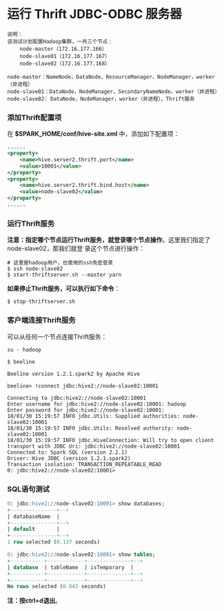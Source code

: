 运行 Thrift JDBC-ODBC 服务器
=================================================================================
```
说明：
该测试计划配置Hadoop集群，一共三个节点：
    node-master（172.16.177.166）
    node-slave01（172.16.177.167）
    node-slave02（172.16.177.168）

node-master：NameNode，DataNode，ResourceManager，NodeManager，worker（非进程）
node-slave01：DataNode，NodeManager，SecondaryNameNode，worker（非进程）
node-slave02: DataNode，NodeManager，worker（非进程），Thrift服务
```

### 添加Thrift配置项
在 **$SPARK_HOME/conf/hive-site.xml** 中，添加如下配置项：
```xml
......
<property>
    <name>hive.server2.thrift.port</name>
    <value>10001</value>
</property>
<property>
    <name>hive.server2.thrift.bind.host</name>
    <value>node-slave02</value>
</property>
......
```

### 运行Thrift服务
**注意：指定哪个节点运行Thrift服务，就登录哪个节点操作**。这里我们指定了node-slave02，那我们就登
录这个节点进行操作：
```shell
# 这里是hadoop用户，也使用的ssh免密登录
$ ssh node-slave02
$ start-thriftserver.sh --master yarn
```
**如果停止Thrift服务，可以执行如下命令**：
```shell
$ stop-thriftserver.sh
```

### 客户端连接Thrift服务
可以从任何一个节点连接Thrift服务：
```shell
su - hadoop
```
```shell
$ beeline

Beeline version 1.2.1.spark2 by Apache Hive
```
```
beeline> !connect jdbc:hive2://node-slave02:10001

Connecting to jdbc:hive2://node-slave02:10001
Enter username for jdbc:hive2://node-slave02:10001: hadoop
Enter password for jdbc:hive2://node-slave02:10001:
18/01/30 15:19:57 INFO jdbc.Utils: Supplied authorities: node-slave02:10001
18/01/30 15:19:57 INFO jdbc.Utils: Resolved authority: node-slave02:10001
18/01/30 15:19:57 INFO jdbc.HiveConnection: Will try to open client transport with JDBC Uri: jdbc:hive2://node-slave02:10001
Connected to: Spark SQL (version 2.2.1)
Driver: Hive JDBC (version 1.2.1.spark2)
Transaction isolation: TRANSACTION_REPEATABLE_READ
0: jdbc:hive2://node-slave02:10001>
```

### SQL语句测试
```sql
0: jdbc:hive2://node-slave02:10001> show databases;
+---------------+--+
| databaseName  |
+---------------+--+
| default       |
+---------------+--+
1 row selected (0.137 seconds)
```
```sql
0: jdbc:hive2://node-slave02:10001> show tables;
+-----------+------------+--------------+--+
| database  | tableName  | isTemporary  |
+-----------+------------+--------------+--+
+-----------+------------+--------------+--+
No rows selected (0.043 seconds)
```

**注：按ctrl+d退出**。
